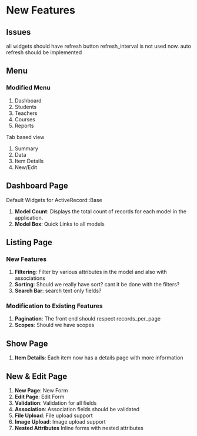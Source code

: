 # New Features

## Issues

all widgets should have refresh button 
refresh_interval is not used now. auto refresh should be implemented


## Menu

### Modified Menu

1. Dashboard
2. Students
3. Teachers
4. Courses
5. Reports

Tab based view 
1. Summary
2. Data
3. Item Details
4. New/Edit

## Dashboard Page

Default Widgets for ActiveRecord::Base
1. **Model Count**: Displays the total count of records for each model in the application.
2. **Model Box**: Quick Links to all models

## Listing Page

### New Features

1. **Filtering**: Filter by various attributes in the model and also with associations
2. **Sorting**: Should we really have sort? cant it be done with the filters?
3. **Search Bar**: search text only fields?

### Modification to Existing Features

1. **Pagination**: The front end should respect records_per_page 
2. **Scopes**: Should we have scopes

## Show Page
1. **Item Details**: Each item now has a details page with more information

## New & Edit Page
1. **New Page**: New Form
2. **Edit Page**: Edit Form
3. **Validation**: Validation for all fields
4. **Association**: Association fields should be validated
5. **File Upload**: File upload support
6. **Image Upload**: Image upload support
7. **Nested Attributes** Inline forms with nested attributes
